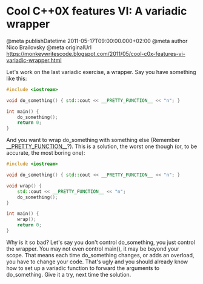 # Cool C++0X features VI: A variadic wrapper

@meta publishDatetime 2011-05-17T09:00:00.000+02:00
@meta author Nico Brailovsky
@meta originalUrl https://monkeywritescode.blogspot.com/2011/05/cool-c0x-features-vi-variadic-wrapper.html

Let's work on the last variadic exercise, a wrapper. Say you have something like this:

```c++
#include <iostream>

void do_something() { std::cout << __PRETTY_FUNCTION__ << "n"; }

int main() {
	do_something();
	return 0;
}
```

And you want to wrap do\_something with something else (Remember [\_\_PRETTY\_FUNCTION\_\_](md_blog/2010/0622_Cprettyfunctions.md)?). This is a solution, the worst one though (or, to be accurate, the most boring one):

```c++
#include <iostream>

void do_something() { std::cout << __PRETTY_FUNCTION__ << "n"; }

void wrap() {
	std::cout << __PRETTY_FUNCTION__ << "n";
	do_something();
}

int main() {
	wrap();
	return 0;
}
```

Why is it so bad? Let's say you don't control do\_something, you just control the wrapper. You may not even control main(), it may be beyond your scope. That means each time do\_something changes, or adds an overload, you have to change your code. That's ugly and you should already know how to set up a variadic function to forward the arguments to do\_something. Give it a try, next time the solution.

